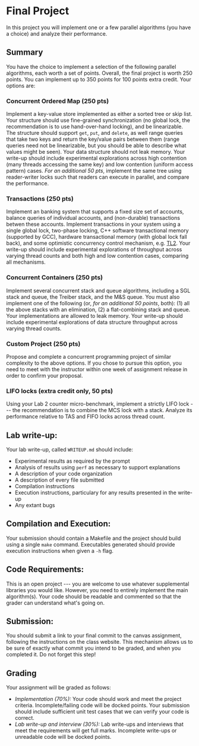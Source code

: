 # Final Project

In this project you will implement one or a few parallel
algorithms (you have a choice) and analyze their performance.

## Summary

You have the choice to implement a selection of the following
parallel algorithms, each worth a set of points.
Overall, the final project is worth 250 points.
You can implement up to 350 points for 100 points extra credit.
Your options are:

### Concurrent Ordered Map (250 pts)
Implement a key-value store implemented as either a sorted tree or skip list.  Your structure should use fine-grained synchronization (no global lock, the recommendation is to use hand-over-hand locking), and be linearizable. The structure should support `get`, `put`, and `delete`, as well range queries that take two keys and return the key/value pairs between them (range queries need not be linearizable, but you should be able to describe what values might be seen).  Your data structure should not leak memory.  Your write-up should include experimental explorations across high contention (many threads accessing the same key) and low contention (uniform access pattern) cases.  *For an additional 50 pts*, implement the same tree using reader-writer locks such that readers can execute in parallel, and compare the performance.

### Transactions (250 pts) 
Implement an banking system that supports a fixed size set of accounts, balance queries of individual accounts, and (non-durable) transactions betwen these accounts.  Implement transactions in your system using a single global lock, two-phase locking, C++ software transactional memory (supported by GCC), hardware transactional memory (with global lock fall back), and some optimistic concurrency control mechanism, e.g. [TL2](https://disco.ethz.ch/courses/fs11/seminar/paper/johannes-2-1.pdf). Your write-up should include experimental explorations of throughput across varying thread counts and both high and low contention cases, comparing all mechanisms.

### Concurrent Containers (250 pts)
Implement several concurrent stack and queue algorithms, including a SGL stack and queue, the Treiber stack, and the M&S queue. You must also implement one of the following (or, *for an additional 50 points*, both): (1) all the above stacks with an elimination, (2) a flat-combining stack and queue. Your implementations are allowed to leak memory. Your write-up should include experimental explorations of data structure throughput across varying thread counts.

### Custom Project (250 pts)
Propose and complete a concurrent programming project of similar complexity to the above options.  If you chose to pursue this option, you need to meet with the instructor within one week of assignment release in order to confirm your proposal.

### LIFO locks (extra credit only, 50 pts)
Using your Lab 2 counter micro-benchmark, implement a strictly LIFO lock --- the recommendation is to combine the MCS lock with a stack.  Analyze its performance relative to TAS and FIFO locks across thread count.  


## Lab write-up:
Your lab write-up, called `WRITEUP.md` should include:
* Experimental results as required by the prompt
* Analysis of results using `perf` as necessary to support explanations
* A description of your code organization
* A description of every file submitted
* Compilation instructions
* Execution instructions, particulary for any results presented in the write-up
* Any extant bugs

## Compilation and Execution:
Your submission should contain a Makefile and the project should build using a single `make` command.  Executables generated should provide execution instructions when given a `-h` flag.

## Code Requirements:
This is an open project --- you are welcome to use whatever supplemental libraries you would like.  However, you need to entirely implement the main algorithm(s).  Your code should be readable and commented so that the grader can understand what's going on.

## Submission:
You should submit a link to your final commit to the canvas assignment, following the instructions on the class website.  This mechanism allows us to be sure of exactly what commit you intend to be graded, and when you completed it.  Do not forget this step!

## Grading
Your assignment will be graded as follows:
* *Implementation (70%):*
Your code should work and meet the project criteria. Incomplete/failing code will be docked points.  Your submission should include sufficient unit test cases that we can verify your code is correct.
* *Lab write-up and interview (30\%):*
Lab write-ups and interviews that meet the requirements will get full marks. Incomplete write-ups or unreadable code will be docked points.
